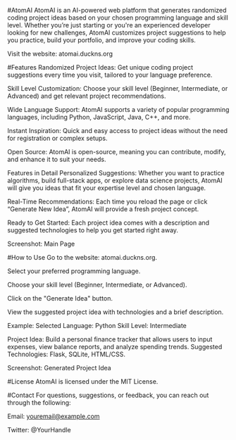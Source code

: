 #AtomAI
AtomAI is an AI-powered web platform that generates randomized coding project ideas based on your chosen programming language and skill level. Whether you’re just starting or you're an experienced developer looking for new challenges, AtomAI customizes project suggestions to help you practice, build your portfolio, and improve your coding skills.

Visit the website: atomai.duckns.org

<!-- Example image placeholder -->

#Features
Randomized Project Ideas: Get unique coding project suggestions every time you visit, tailored to your language preference.

Skill Level Customization: Choose your skill level (Beginner, Intermediate, or Advanced) and get relevant project recommendations.

Wide Language Support: AtomAI supports a variety of popular programming languages, including Python, JavaScript, Java, C++, and more.

Instant Inspiration: Quick and easy access to project ideas without the need for registration or complex setups.

Open Source: AtomAI is open-source, meaning you can contribute, modify, and enhance it to suit your needs.

Features in Detail
Personalized Suggestions: Whether you want to practice algorithms, build full-stack apps, or explore data science projects, AtomAI will give you ideas that fit your expertise level and chosen language.

Real-Time Recommendations: Each time you reload the page or click “Generate New Idea”, AtomAI will provide a fresh project concept.

Ready to Get Started: Each project idea comes with a description and suggested technologies to help you get started right away.

Screenshot: Main Page
<!-- Replace with your actual image URL -->

#How to Use
Go to the website: atomai.duckns.org.

Select your preferred programming language.

Choose your skill level (Beginner, Intermediate, or Advanced).

Click on the "Generate Idea" button.

View the suggested project idea with technologies and a brief description.

Example:
Selected Language: Python
Skill Level: Intermediate

Project Idea: Build a personal finance tracker that allows users to input expenses, view balance reports, and analyze spending trends.
Suggested Technologies: Flask, SQLite, HTML/CSS.

Screenshot: Generated Project Idea
<!-- Replace with your actual image URL -->


#License
AtomAI is licensed under the MIT License.

#Contact
For questions, suggestions, or feedback, you can reach out through the following:

Email: youremail@example.com

Twitter: @YourHandle




